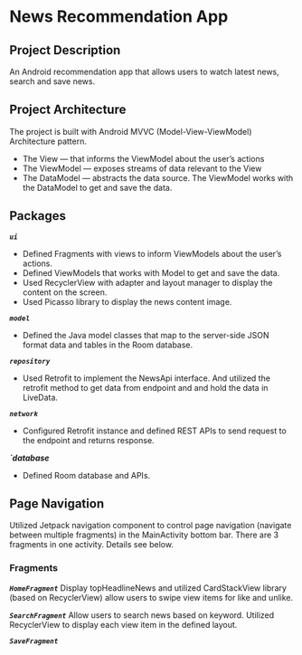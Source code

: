# News Recommendation App

## **Project Description**
An Android recommendation app that allows users to watch latest news, search and save news.

## **Project Architecture**
The project is built with Android MVVC (Model-View-ViewModel) Architecture pattern. 

* The View — that informs the ViewModel about the user’s actions
* The ViewModel — exposes streams of data relevant to the View
* The DataModel — abstracts the data source. The ViewModel works with the DataModel to get and save the data.

## **Packages**
**_`ui`_**
* Defined Fragments with views to inform ViewModels about the user’s actions.
* Defined ViewModels that works with Model to get and save the data.
* Used RecyclerView with adapter and layout manager to display the content on the screen.
* Used Picasso library to display the news content image.

**_`model`_**
* Defined the Java model classes that map to the server-side JSON format data and tables in the Room database. 

**_`repository`_**
* Used Retrofit to implement the NewsApi interface. And utilized the retrofit method to get data from endpoint and and hold the data in LiveData.

**_`network`_**
* Configured Retrofit instance and defined REST APIs to send request to the endpoint and returns response. 

**_`database_**
* Defined Room database and APIs. 

## **Page Navigation**
Utilized Jetpack navigation component to control page navigation (navigate between multiple fragments) in the MainActivity bottom bar. 
There are 3 fragments in one activity. Details see below.

### **Fragments**
**_`HomeFragment`_**
Display topHeadlineNews and utilized CardStackView library (based on RecyclerView) allow users to swipe view items for like and unlike.

**_`SearchFragment`_**
Allow users to search news based on keyword. Utilized RecyclerView to display each view item in the defined layout. 

**_`SaveFragment`_**
